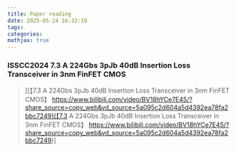 ```yaml
---
title: Paper reading
date: 2025-05-24 16:32:19
tags:
categories:
mathjax: true
---
```




### ISSCC2024 7.3 A 224Gbs 3pJb 40dB Insertion Loss Transceiver in 3nm FinFET CMOS



> [[【7.3 A 224Gbs 3pJb 40dB Insertion Loss Transceiver in 3nm FinFET CMOS】 https://www.bilibili.com/video/BV18hYCe7E45/?share_source=copy_web&vd_source=5a095c2d604a5d4392ea78fa2bbc7249](【7.3 A 224Gbs 3pJb 40dB Insertion Loss Transceiver in 3nm FinFET CMOS】 https://www.bilibili.com/video/BV18hYCe7E45/?share_source=copy_web&vd_source=5a095c2d604a5d4392ea78fa2bbc7249)]
